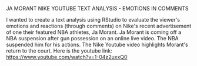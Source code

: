 JA MORANT NIKE YOUTUBE TEXT ANALYSIS - EMOTIONS IN COMMENTS

I wanted to create a text analysis using RStudio to evaluate the viewer's emotions and reactions (through comments) on Nike's recent advertisement of one their featured NBA athletes, Ja Morant.
Ja Morant is coming off a NBA suspension after gun possession on an online live video. The NBA suspended him for his actions. The Nike Youtube video highlights Morant's return to the court.
Here is the youtube link: https://www.youtube.com/watch?v=1-04z2uxxQ0
